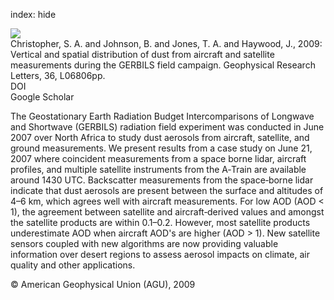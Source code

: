 index: hide

<div class="Citation">
    <div class="Citation-thumb CitationThumb-linked"  data-href="https://doi.org/10.1029/2008gl037033">
      <img src="https://static.claimspace.cloud/climate-study-static/refs/thumbs/7/Christopher_et_al_2009-thumb.png" />
    </div>

  <div class="Citation-body">
    <div class="Citation-text">Christopher, S. A. and Johnson, B. and Jones, T. A. and Haywood, J., 2009: Vertical and spatial distribution of dust from aircraft and satellite measurements during the GERBILS field campaign. <span class="Article-journal">Geophysical Research Letters, </span><span class="Article-volume">36, </span>L06806pp.</div>
    <div class="Citation-links">
      <div class="CitationLink" data-href="https://doi.org/10.1029/2008gl037033">
        <div class="CitationLink-icon CitationLink-Doi"></div>
        <div class="CitationLink-text">DOI</div>
      </div>
      <div class="CitationLink" data-href="https://scholar.google.com/scholar?q=10.1029/2008gl037033">
        <div class="CitationLink-icon CitationLink-Scholar"></div>
        <div class="CitationLink-text">Google Scholar</div>
      </div>
    </div>
  </div>
</div>

The Geostationary Earth Radiation Budget Intercomparisons of Longwave and Shortwave (GERBILS) radiation field experiment was conducted in June 2007 over North Africa to study dust aerosols from aircraft, satellite, and ground measurements. We present results from a case study on June 21, 2007 where coincident measurements from a space borne lidar, aircraft profiles, and multiple satellite instruments from the A‐Train are available around 1430 UTC. Backscatter measurements from the space‐borne lidar indicate that dust aerosols are present between the surface and altitudes of 4–6 km, which agrees well with aircraft measurements. For low AOD (AOD < 1), the agreement between satellite and aircraft‐derived values and amongst the satellite products are within 0.1–0.2. However, most satellite products underestimate AOD when aircraft AOD's are higher (AOD > 1). New satellite sensors coupled with new algorithms are now providing valuable information over desert regions to assess aerosol impacts on climate, air quality and other applications.

<div class="Citation-copy">
&copy; American Geophysical Union (AGU), 2009
</div>